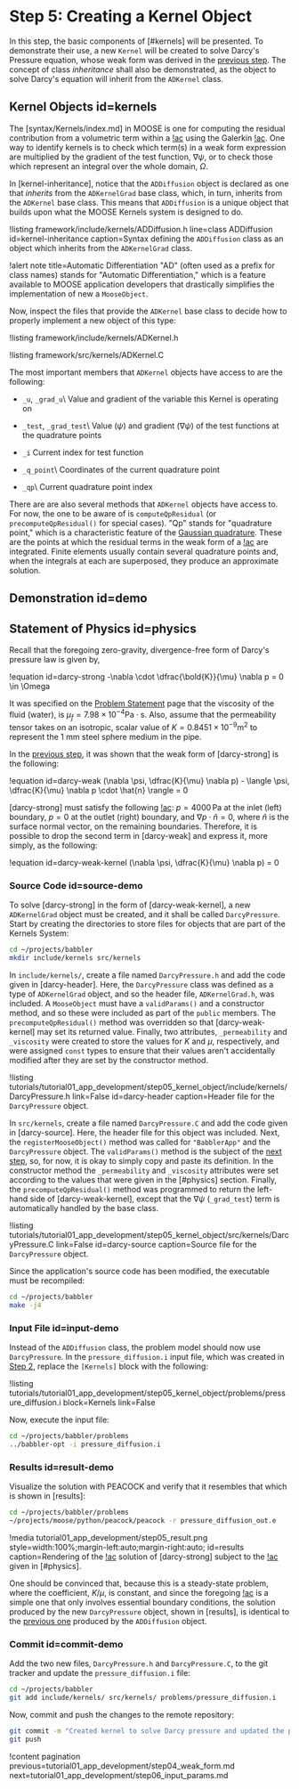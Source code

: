 # Step 5: Creating a Kernel Object

In this step, the basic components of [#kernels] will be presented. To demonstrate their use, a new `Kernel` will be created to solve Darcy's Pressure equation, whose weak form was derived in the [previous step](tutorial01_app_development/step04_weak_form.md#demo). The concept of class *inheritance* shall also be demonstrated, as the object to solve Darcy's equation will inherit from the `ADKernel` class.

## Kernel Objects id=kernels

The [syntax/Kernels/index.md] in MOOSE is one for computing the residual contribution from a volumetric term within a [!ac](PDE) using the Galerkin [!ac](FEM). One way to identify kernels is to check which term(s) in a weak form expression are multiplied by the gradient of the test function, $\nabla \psi$, or to check those which represent an integral over the whole domain, $\Omega$.

In [kernel-inheritance], notice that the `ADDiffusion` object is declared as one that *inherits* from the `ADKernelGrad` base class, which, in turn, inherits from the `ADKernel` base class. This means that `ADDiffusion` is a unique object that builds upon what the MOOSE Kernels system is designed to do.

!listing framework/include/kernels/ADDiffusion.h
         line=class ADDiffusion
         id=kernel-inheritance
         caption=Syntax defining the `ADDiffusion` class as an object which inherits from the `ADKernelGrad` class.

!alert note title=Automatic Differentiation
"AD" (often used as a prefix for class names) stands for "Automatic Differentiation," which is a feature available to MOOSE application developers that drastically simplifies the implementation of new a `MooseObject`. <!--The non-AD counterparts of objects are the subject of the next tutorial-->

Now, inspect the files that provide the `ADKernel` base class to decide how to properly implement a new object of this type:

!listing framework/include/kernels/ADKernel.h

!listing framework/src/kernels/ADKernel.C

The most important members that `ADKernel` objects have access to are the following:

- `_u`, `_grad_u`\\
  Value and gradient of the variable this Kernel is operating on

- `_test`, `_grad_test`\\
  Value ($\psi$) and gradient ($\nabla \psi$) of the test functions at the quadrature points

- `_i`
  Current index for test function

- `_q_point`\\
  Coordinates of the current quadrature point

- `_qp`\\
  Current quadrature point index

There are are also several methods that `ADKernel` objects have access to. For now, the one to be aware of is `computeQpResidual` (or `precomputeQpResidual()` for special cases). "Qp" stands for "quadrature point," which is a characteristic feature of the [Gaussian quadrature](https://en.wikipedia.org/wiki/Gaussian_quadrature). These are the points at which the residual terms in the weak form of a [!ac](PDE) are integrated. Finite elements usually contain several quadrature points and, when the integrals at each are superposed, they produce an approximate solution.

## Demonstration id=demo

## Statement of Physics id=physics

Recall that the foregoing zero-gravity, divergence-free form of Darcy's pressure law is given by,

!equation id=darcy-strong
-\nabla \cdot \dfrac{\bold{K}}{\mu} \nabla p = 0 \in \Omega

It was specified on the [Problem Statement](tutorial01_app_development/problem_statement.md#mats) page that the viscosity of the fluid (water), is $\mu_{f} = 7.98 \times 10^{-4} \textrm{Pa} \cdot \textrm{s}$. Also, assume that the permeability tensor takes on an isotropic, scalar value of $K = 0.8451 \times 10^{-9} \textrm{m}^{2}$ to represent the 1 mm steel sphere medium in the pipe<!--This should also be given in the problem statement, so long as it remains constant throughout the tutorial-->.

In the [previous step](tutorial01_app_development/step04_weak_form.md#demo), it was shown that the weak form of [darcy-strong] is the following:

!equation id=darcy-weak
(\nabla \psi, \dfrac{K}{\mu} \nabla p) - \langle \psi, \dfrac{K}{\mu} \nabla p \cdot \hat{n} \rangle = 0

[darcy-strong] must satisfy the following [!ac](BVP): $p = 4000 \, \textrm{Pa}$ at the inlet (left) boundary, $p = 0$ at the outlet (right) boundary, and $\nabla p \cdot \hat{n} = 0$, where $\hat{n}$ is the surface normal vector, on the remaining boundaries. Therefore, it is possible to drop the second term in [darcy-weak] and express it, more simply, as the following:

!equation id=darcy-weak-kernel
(\nabla \psi, \dfrac{K}{\mu} \nabla p) = 0

### Source Code id=source-demo

To solve [darcy-strong] in the form of [darcy-weak-kernel], a new `ADKernelGrad` object must be created, and it shall be called `DarcyPressure`. Start by creating the directories to store files for objects that are part of the Kernels System:

```bash
cd ~/projects/babbler
mkdir include/kernels src/kernels
```

In `include/kernels/`, create a file named `DarcyPressure.h` and add the code given in [darcy-header]. Here, the `DarcyPressure` class was defined as a type of `ADKernelGrad` object, and so the header file, `ADKernelGrad.h`, was included. A `MooseObject` must have a `validParams()` and a constructor method, and so these were included as part of the `public` members. The `precomputeQpResidual()` method was overridden so that [darcy-weak-kernel] may set its returned value. Finally, two attributes, `_permeability` and `_viscosity` were created to store the values for $K$ and $\mu$, respectively, and were assigned `const` types to ensure that their values aren't accidentally modified after they are set by the constructor method.

!listing tutorials/tutorial01_app_development/step05_kernel_object/include/kernels/DarcyPressure.h
         link=False
         id=darcy-header
         caption=Header file for the `DarcyPressure` object.

In `src/kernels`, create a file named `DarcyPressure.C` and add the code given in [darcy-source].
Here, the header file for this object was included. Next, the `registerMooseObject()` method was called for `"BabblerApp"` and the `DarcyPressure` object. The `validParams()` method is the subject of the [next step](tutorial01_app_development/step06_input_params.md), so, for now, it is okay to simply copy and paste its definition. In the constructor method the `_permeability` and `_viscosity` attributes were set according to the values that were given in the [#physics] section. Finally, the `precomputeQpResidual()` method was programmed to return the left-hand side of [darcy-weak-kernel], except that the $\nabla \psi$ (`_grad_test`) term is automatically handled by the base class.

!listing tutorials/tutorial01_app_development/step05_kernel_object/src/kernels/DarcyPressure.C
         link=False
         id=darcy-source
         caption=Source file for the `DarcyPressure` object.

Since the application's source code has been modified, the executable must be recompiled:

```bash
cd ~/projects/babbler
make -j4
```

### Input File id=input-demo

Instead of the `ADDiffusion` class, the problem model should now use `DarcyPressure`. In the `pressure_diffusion.i` input file, which was created in [Step 2](tutorial01_app_development/step02_input_file.md#input-demo), replace the `[Kernels]` block with the following:

!listing tutorials/tutorial01_app_development/step05_kernel_object/problems/pressure_diffusion.i
         block=Kernels
         link=False

Now, execute the input file:

```bash
cd ~/projects/babbler/problems
../babbler-opt -i pressure_diffusion.i
```

### Results id=result-demo

Visualize the solution with PEACOCK and verify that it resembles that which is shown in [results]:

```bash
cd ~/projects/babbler/problems
~/projects/moose/python/peacock/peacock -r pressure_diffusion_out.e
```

!media tutorial01_app_development/step05_result.png
       style=width:100%;margin-left:auto;margin-right:auto;
       id=results
       caption=Rendering of the [!ac](FEM) solution of [darcy-strong] subject to the [!ac](BVP) given in [#physics].

One should be convinced that, because this is a steady-state problem, where the coefficient, $K / \mu$, is constant, and since the foregoing [!ac](BVP) is a simple one that only involves essential boundary conditions,
the solution produced by the new `DarcyPressure` object, shown in [results],
is identical to the [previous one](tutorial01_app_development/step02_input_file.md#results) produced by the `ADDiffusion` object.

### Commit id=commit-demo

Add the two new files, `DarcyPressure.h` and `DarcyPressure.C`, to the git tracker and update the `pressure_diffusion.i` file:

```bash
cd ~/projects/babbler
git add include/kernels/ src/kernels/ problems/pressure_diffusion.i
```

Now, commit and push the changes to the remote repository:

```bash
git commit -m "Created kernel to solve Darcy pressure and updated the problem input file"
git push
```

!content pagination previous=tutorial01_app_development/step04_weak_form.md
                    next=tutorial01_app_development/step06_input_params.md
